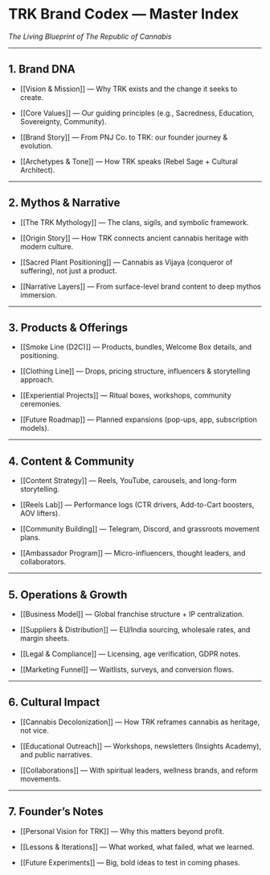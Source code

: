 # **TRK Brand Codex — Master Index**

_The Living Blueprint of The Republic of Cannabis_

---

## **1. Brand DNA**

- [[Vision & Mission]] — Why TRK exists and the change it seeks to create.
    
- [[Core Values]] — Our guiding principles (e.g., Sacredness, Education, Sovereignty, Community).
    
- [[Brand Story]] — From PNJ Co. to TRK: our founder journey & evolution.
    
- [[Archetypes & Tone]] — How TRK speaks (Rebel Sage + Cultural Architect).
    

---

## **2. Mythos & Narrative**

- [[The TRK Mythology]] — The clans, sigils, and symbolic framework.
    
- [[Origin Story]] — How TRK connects ancient cannabis heritage with modern culture.
    
- [[Sacred Plant Positioning]] — Cannabis as Vijaya (conqueror of suffering), not just a product.
    
- [[Narrative Layers]] — From surface-level brand content to deep mythos immersion.
    

---

## **3. Products & Offerings**

- [[Smoke Line (D2C)]] — Products, bundles, Welcome Box details, and positioning.
    
- [[Clothing Line]] — Drops, pricing structure, influencers & storytelling approach.
    
- [[Experiential Projects]] — Ritual boxes, workshops, community ceremonies.
    
- [[Future Roadmap]] — Planned expansions (pop-ups, app, subscription models).
    

---

## **4. Content & Community**

- [[Content Strategy]] — Reels, YouTube, carousels, and long-form storytelling.
    
- [[Reels Lab]] — Performance logs (CTR drivers, Add-to-Cart boosters, AOV lifters).
    
- [[Community Building]] — Telegram, Discord, and grassroots movement plans.
    
- [[Ambassador Program]] — Micro-influencers, thought leaders, and collaborators.
    

---

## **5. Operations & Growth**

- [[Business Model]] — Global franchise structure + IP centralization.
    
- [[Suppliers & Distribution]] — EU/India sourcing, wholesale rates, and margin sheets.
    
- [[Legal & Compliance]] — Licensing, age verification, GDPR notes.
    
- [[Marketing Funnel]] — Waitlists, surveys, and conversion flows.
    

---

## **6. Cultural Impact**

- [[Cannabis Decolonization]] — How TRK reframes cannabis as heritage, not vice.
    
- [[Educational Outreach]] — Workshops, newsletters (Insights Academy), and public narratives.
    
- [[Collaborations]] — With spiritual leaders, wellness brands, and reform movements.
    

---

## **7. Founder’s Notes**

- [[Personal Vision for TRK]] — Why this matters beyond profit.
    
- [[Lessons & Iterations]] — What worked, what failed, what we learned.
    
- [[Future Experiments]] — Big, bold ideas to test in coming phases.